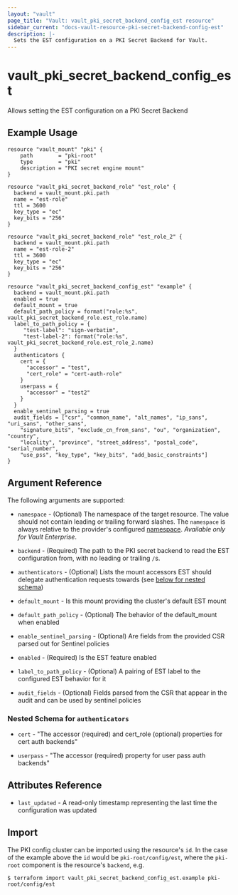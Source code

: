 ```yaml
---
layout: "vault"
page_title: "Vault: vault_pki_secret_backend_config_est resource"
sidebar_current: "docs-vault-resource-pki-secret-backend-config-est"
description: |-
  Sets the EST configuration on a PKI Secret Backend for Vault.
---
```


# vault\_pki\_secret\_backend\_config\_est

Allows setting the EST configuration on a PKI Secret Backend

## Example Usage

```hcl
resource "vault_mount" "pki" {
	path        = "pki-root"
	type        = "pki"
    description = "PKI secret engine mount"
}

resource "vault_pki_secret_backend_role" "est_role" {
  backend = vault_mount.pki.path
  name = "est-role"
  ttl = 3600
  key_type = "ec"
  key_bits = "256"
}

resource "vault_pki_secret_backend_role" "est_role_2" {
  backend = vault_mount.pki.path
  name = "est-role-2"
  ttl = 3600
  key_type = "ec"
  key_bits = "256"
}

resource "vault_pki_secret_backend_config_est" "example" {
  backend = vault_mount.pki.path
  enabled = true
  default_mount = true
  default_path_policy = format("role:%s", vault_pki_secret_backend_role.est_role.name)
  label_to_path_policy = {
     "test-label": "sign-verbatim",
     "test-label-2": format("role:%s", vault_pki_secret_backend_role.est_role_2.name)
  }
  authenticators { 
	cert = { 
      "accessor" = "test", 
      "cert_role" = "cert-auth-role" 
    } 
	userpass = { 
      "accessor" = "test2" 
    } 
  }
  enable_sentinel_parsing = true
  audit_fields = ["csr", "common_name", "alt_names", "ip_sans", "uri_sans", "other_sans",
    "signature_bits", "exclude_cn_from_sans", "ou", "organization", "country",
    "locality", "province", "street_address", "postal_code", "serial_number",
    "use_pss", "key_type", "key_bits", "add_basic_constraints"]
}
```

## Argument Reference

The following arguments are supported:

* `namespace` - (Optional) The namespace of the target resource.
  The value should not contain leading or trailing forward slashes.
  The `namespace` is always relative to the provider's configured [namespace](/docs/providers/vault/index.html#namespace).
  *Available only for Vault Enterprise*.

* `backend` - (Required) The path to the PKI secret backend to
  read the EST configuration from, with no leading or trailing `/`s.

* `authenticators` - (Optional) Lists the mount accessors EST should delegate authentication requests towards (see [below for nested schema](#nestedatt--authenticators))

* `default_mount` - Is this mount providing the cluster's default EST mount

* `default_path_policy` - (Optional) The behavior of the default_mount when enabled

* `enable_sentinel_parsing` - (Optional) Are fields from the provided CSR parsed out for Sentinel policies

* `enabled` - (Required) Is the EST feature enabled

* `label_to_path_policy` - (Optional) A pairing of EST label to the configured EST behavior for it

* `audit_fields` - (Optional) Fields parsed from the CSR that appear in the audit and can be used by sentinel policies

<a id="nestedatt--authenticators"></a>
### Nested Schema for `authenticators`

* `cert` - "The accessor (required) and cert_role (optional) properties for cert auth backends"

* `userpass` - "The accessor (required) property for user pass auth backends"

## Attributes Reference

* `last_updated` - A read-only timestamp representing the last time the configuration was updated

## Import

The PKI config cluster can be imported using the resource's `id`.
In the case of the example above the `id` would be `pki-root/config/est`,
where the `pki-root` component is the resource's `backend`, e.g.

```
$ terraform import vault_pki_secret_backend_config_est.example pki-root/config/est
```
